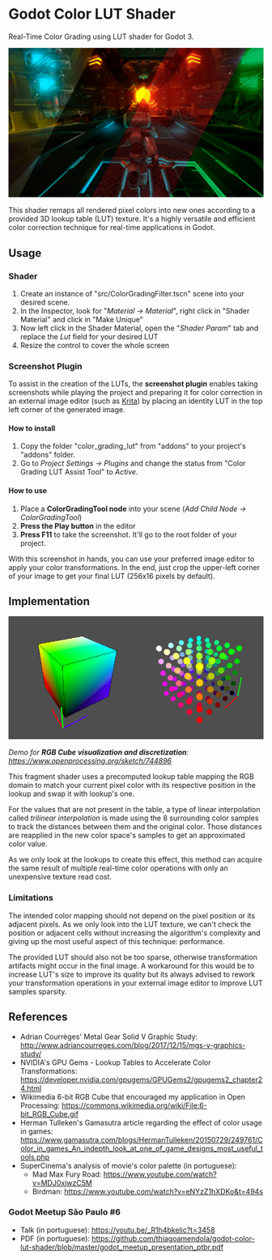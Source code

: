 # Godot Color LUT Shader

Real-Time Color Grading using LUT shader for Godot 3.

![](lut_title.png "LUT Title")

This shader remaps all rendered pixel colors into new ones according to a provided 3D lookup table (LUT) texture. It's a highly versatile and efficient color correction technique for real-time applications in Godot.

## Usage

### Shader

1. Create an instance of "src/ColorGradingFilter.tscn" scene into your desired scene.
2. In the Inspector, look for "_Material -> Material_", right click in "Shader Material" and click in "Make Unique"
3. Now left click in the Shader Material, open the "_Shader Param_" tab and replace the *Lut* field for your desired LUT
4. Resize the control to cover the whole screen

### Screenshot Plugin

To assist in the creation of the LUTs, the **screenshot plugin** enables taking screenshots while playing the project and preparing it for color correction in an external image editor (such as [Krita](https://krita.org/en/)) by placing an identity LUT in the top left corner of the generated image.

#### How to install

1. Copy the folder "color_grading_lut" from "addons" to your project's "addons" folder.
2. Go to _Project Settings -> Plugins_ and change the status from "Color Grading LUT Assist Tool" to *Active*.

#### How to use

1. Place a **ColorGradingTool node** into your scene (_Add Child Node -> ColorGradingTool_)
2. **Press the Play button** in the editor
3. **Press F11** to take the screenshot. It'll go to the root folder of your project.

With this screenshot in hands, you can use your preferred image editor to apply your color transformations. In the end, just crop the upper-left corner of your image to get your final LUT (256x16 pixels by default).

## Implementation

![](processing.png "LUT Title")

*Demo for **RGB Cube visualization and discretization**: https://www.openprocessing.org/sketch/744896*

This fragment shader uses a precomputed lookup table mapping the RGB domain to match your current pixel color with its respective position in the lookup and swap it with lookup's one.

For the values that are not present in the table, a type of linear interpolation called *trilinear interpolation* is made using the 8 surrounding color samples to track the distances between them and the original color. Those distances are reapplied in the new color space's samples to get an approximated color value.

As we only look at the lookups to create this effect, this method can acquire the same result of multiple real-time color operations with only an unexpensive texture read cost.

### Limitations

The intended color mapping should not depend on the pixel position or its adjacent pixels. As we only look into the LUT texture, we can't check the position or adjacent cells without increasing the algorithm's complexity and giving up the most useful aspect of this technique: performance.

The provided LUT should also not be too sparse, otherwise transformation artifacts might occur in the final image. A workaround for this would be to increase LUT's size to improve its quality but its always advised to rework your transformation operations in your external image editor to improve LUT samples sparsity.

## References

- Adrian Courrèges' Metal Gear Solid V Graphic Study: http://www.adriancourreges.com/blog/2017/12/15/mgs-v-graphics-study/
- NVIDIA's GPU Gems - Lookup Tables to Accelerate Color Transformations: https://developer.nvidia.com/gpugems/GPUGems2/gpugems2_chapter24.html
- Wikimedia 6-bit RGB Cube that encouraged my application in Open Processing: https://commons.wikimedia.org/wiki/File:6-bit_RGB_Cube.gif 
- Herman Tulleken's Gamasutra article regarding the effect of color usage in games: https://www.gamasutra.com/blogs/HermanTulleken/20150729/249761/Color_in_games_An_indepth_look_at_one_of_game_designs_most_useful_tools.php 
- SuperCinema's analysis of movie's color palette (in portuguese):
    - Mad Max Fury Road: https://www.youtube.com/watch?v=MDJ0xjwzC5M
    - Birdman: https://www.youtube.com/watch?v=eNYzZ1hXDKo&t=494s

### Godot Meetup São Paulo #6

- Talk (in portuguese): https://youtu.be/_R1h4bkelic?t=3458
- PDF (in portuguese): https://github.com/thiagoamendola/godot-color-lut-shader/blob/master/godot_meetup_presentation_ptbr.pdf


